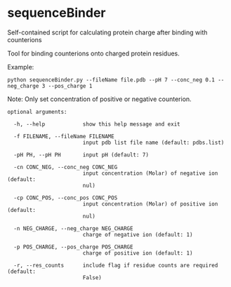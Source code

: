 # sequenceBinder
Self-contained script for calculating protein charge after binding with counterions

Tool for binding counterions onto charged protein residues. 

Example: 
```
python sequenceBinder.py --fileName file.pdb --pH 7 --conc_neg 0.1 --neg_charge 3 --pos_charge 1
``` 
Note: Only set concentration of positive or negative counterion.

```
optional arguments:

  -h, --help            show this help message and exit
  
  -f FILENAME, --fileName FILENAME
                        input pdb list file name (default: pdbs.list)
                        
  -pH PH, --pH PH       input pH (default: 7)
  
  -cn CONC_NEG, --conc_neg CONC_NEG
                        input concentration (Molar) of negative ion (default:
                        nul)
                        
  -cp CONC_POS, --conc_pos CONC_POS
                        input concentration (Molar) of positive ion (default:
                        nul)
                        
  -n NEG_CHARGE, --neg_charge NEG_CHARGE
                        charge of negative ion (default: 1)
                        
  -p POS_CHARGE, --pos_charge POS_CHARGE
                        charge of positive ion (default: 1)
                        
  -r, --res_counts      include flag if residue counts are required (default:
                        False)
```

